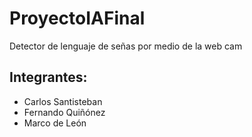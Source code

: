 # ProyectoIAFinal
Detector de lenguaje de señas por medio de la web cam

## Integrantes:
- Carlos Santisteban
- Fernando Quiñónez
- Marco de León
